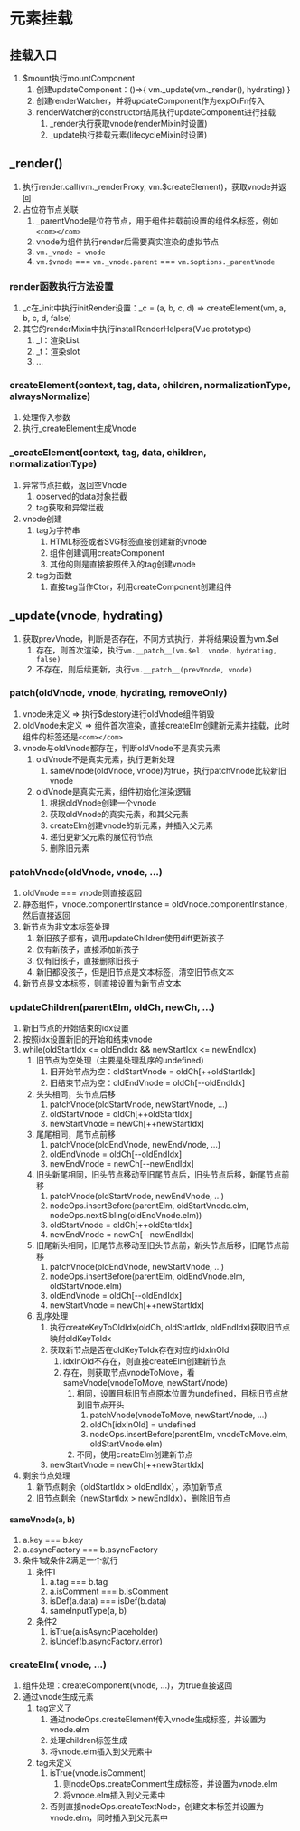 # 元素挂载

## 挂载入口

1. $mount执行mountComponent
    1. 创建updateComponent：()=>{  vm._update(vm._render(), hydrating) }
    2. 创建renderWatcher，并将updateComponent作为expOrFn传入
    3. renderWatcher的constructor结尾执行updateComponent进行挂载
        1. _render执行获取vnode(renderMixin时设置)
        2. _update执行挂载元素(lifecycleMixin时设置)

## _render()

1. 执行render.call(vm._renderProxy, vm.$createElement)，获取vnode并返回
2. 占位符节点关联
    1. _parentVnode是位符节点，用于组件挂载前设置的组件名标签，例如`<com></com>`
    2. vnode为组件执行render后需要真实渲染的虚拟节点
    3. `vm._vnode = vnode`
    4. `vm.$vnode` === `vm._vnode.parent` === `vm.$options._parentVnode`

### render函数执行方法设置

1. _c在_init中执行initRender设置：_c = (a, b, c, d) => createElement(vm, a, b, c, d, false)
2. 其它的renderMixin中执行installRenderHelpers(Vue.prototype)
    1. _l：渲染List
    2. _t：渲染slot
    3. ...

### createElement(context, tag, data, children, normalizationType, alwaysNormalize)

1. 处理传入参数
2. 执行_createElement生成Vnode

### _createElement(context, tag, data, children, normalizationType)

1. 异常节点拦截，返回空Vnode
    1. observed的data对象拦截
    2. tag获取和异常拦截
2. vnode创建
    1. tag为字符串
        1. HTML标签或者SVG标签直接创建新的vnode
        2. 组件创建调用createComponent
        3. 其他的则是直接按照传入的tag创建vnode
    2. tag为函数
        1. 直接tag当作Ctor，利用createComponent创建组件

## _update(vnode, hydrating)

1. 获取prevVnode，判断是否存在，不同方式执行，并将结果设置为vm.$el
    1. 存在，则首次渲染，执行`vm.__patch__(vm.$el, vnode, hydrating, false)`
    2. 不存在，则后续更新，执行`vm.__patch__(prevVnode, vnode)`

### patch(oldVnode, vnode, hydrating, removeOnly)

1. vnode未定义 => 执行$destory进行oldVnode组件销毁
2. oldVnode未定义 => 组件首次渲染，直接createElm创建新元素并挂载，此时组件的标签还是`<com></com>`
3. vnode与oldVnode都存在，判断oldVnode不是真实元素
    1. oldVnode不是真实元素，执行更新处理
        1. sameVnode(oldVnode, vnode)为true，执行patchVnode比较新旧vnode
    2. oldVnode是真实元素，组件初始化渲染逻辑
        1. 根据oldVnode创建一个vnode
        2. 获取oldVnode的真实元素，和其父元素
        3. createElm创建vnode的新元素，并插入父元素
        4. 递归更新父元素的展位符节点
        5. 删除旧元素

### patchVnode(oldVnode, vnode, ...)

1. oldVnode === vnode则直接返回
2. 静态组件，vnode.componentInstance = oldVnode.componentInstance，然后直接返回
3. 新节点为非文本标签处理
    1. 新旧孩子都有，调用updateChildren使用diff更新孩子
    2. 仅有新孩子，直接添加新孩子
    3. 仅有旧孩子，直接删除旧孩子
    4. 新旧都没孩子，但是旧节点是文本标签，清空旧节点文本
4. 新节点是文本标签，则直接设置为新节点文本

### updateChildren(parentElm, oldCh, newCh, ...)

1. 新旧节点的开始结束的idx设置
2. 按照idx设置新旧的开始和结束vnode
3. while(oldStartIdx <= oldEndIdx && newStartIdx <= newEndIdx)
    1. 旧节点为空处理（主要是处理乱序的undefined）
        1. 旧开始节点为空：oldStartVnode = oldCh[++oldStartIdx]
        2. 旧结束节点为空：oldEndVnode = oldCh[--oldEndIdx]
    2. 头头相同，头节点后移
        1. patchVnode(oldStartVnode, newStartVnode, ...)
        2. oldStartVnode = oldCh[++oldStartIdx]
        3. newStartVnode = newCh[++newStartIdx]
    3. 尾尾相同，尾节点前移
        1. patchVnode(oldEndVnode, newEndVnode, ...)
        2. oldEndVnode = oldCh[--oldEndIdx]
        3. newEndVnode = newCh[--newEndIdx]
    4. 旧头新尾相同，旧头节点移动至旧尾节点后，旧头节点后移，新尾节点前移
        1. patchVnode(oldStartVnode, newEndVnode, ...)
        2. nodeOps.insertBefore(parentElm, oldStartVnode.elm, nodeOps.nextSibling(oldEndVnode.elm))
        3. oldStartVnode = oldCh[++oldStartIdx]
        4. newEndVnode = newCh[--newEndIdx]
    5. 旧尾新头相同，旧尾节点移动至旧头节点前，新头节点后移，旧尾节点前移
        1. patchVnode(oldEndVnode, newStartVnode, ...)
        2. nodeOps.insertBefore(parentElm, oldEndVnode.elm, oldStartVnode.elm)
        3. oldEndVnode = oldCh[--oldEndIdx]
        4. newStartVnode = newCh[++newStartIdx]
    6. 乱序处理
        1. 执行createKeyToOldIdx(oldCh, oldStartIdx, oldEndIdx)获取旧节点映射oldKeyToIdx
        2. 获取新节点是否在oldKeyToIdx存在对应的idxInOld
            1. idxInOld不存在，则直接createElm创建新节点
            2. 存在，则获取节点vnodeToMove，看sameVnode(vnodeToMove, newStartVnode)
                1. 相同，设置目标旧节点原本位置为undefined，目标旧节点放到旧节点开头
                    1. patchVnode(vnodeToMove, newStartVnode,  ...)
                    2. oldCh[idxInOld] = undefined
                    3. nodeOps.insertBefore(parentElm, vnodeToMove.elm, oldStartVnode.elm)
                2. 不同，使用createElm创建新节点
        3. newStartVnode = newCh[++newStartIdx]
4. 剩余节点处理
   1. 新节点剩余（oldStartIdx > oldEndIdx），添加新节点
   2. 旧节点剩余（newStartIdx > newEndIdx），删除旧节点

#### sameVnode(a, b)

1. a.key === b.key
2. a.asyncFactory === b.asyncFactory
3. 条件1或条件2满足一个就行
    1. 条件1
        1. a.tag === b.tag
        2. a.isComment === b.isComment
        3. isDef(a.data) === isDef(b.data)
        4. sameInputType(a, b)
    2. 条件2
        1. isTrue(a.isAsyncPlaceholder)
        2. isUndef(b.asyncFactory.error)

### createElm( vnode, ...)

1. 组件处理：createComponent(vnode, ...)，为true直接返回
2. 通过vnode生成元素
    1. tag定义了
        1. 通过nodeOps.createElement传入vnode生成标签，并设置为vnode.elm
        2. 处理children标签生成
        3. 将vnode.elm插入到父元素中
    2. tag未定义
        1. isTrue(vnode.isComment)
            1. 则nodeOps.createComment生成标签，并设置为vnode.elm
            2. 将vnode.elm插入到父元素中
        2. 否则直接nodeOps.createTextNode，创建文本标签并设置为vnode.elm，同时插入到父元素中
